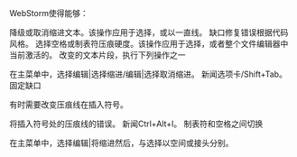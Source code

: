 WebStorm使得能够：

降级或取消缩进文本。该操作应用于选择，或以一直线。
缺口修复错误根据代码风格。
选择空格或制表符压痕硬度。该操作应用于选择，或者整个文件编辑器中当前激活的。
改变的文本片段，执行下列操作之一

在主菜单中，选择编辑|选择缩进/编辑|选择取消缩进。
新闻选项卡/Shift+Tab。
固定缺口


有时需要改变压痕线在插入符号。

将插入符号处的压痕线的错误。
新闻Ctrl+Alt+I。
制表符和空格之间切换

在主菜单中，选择编辑|将缩进然后，与选择以空间或接头分别。
